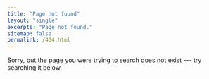 ```yaml
---
title: "Page not found"
layout: "single"
excerpts: "Page not found."
sitemap: false
permalink: /404.html
---
```


Sorry, but the page you were trying to search does not exist --- try searching it below.
<script type="text/javascript">
  var GOOG_FIXURL_LANG = 'en';
  var GOOG_FIXURL_SITE = '{{ site.url }}'
</script>
<script type="text/javascript"
  src="//linkhelp.clients.google.com/tbproxy/lh/wm/fixurl.js">
</script>
